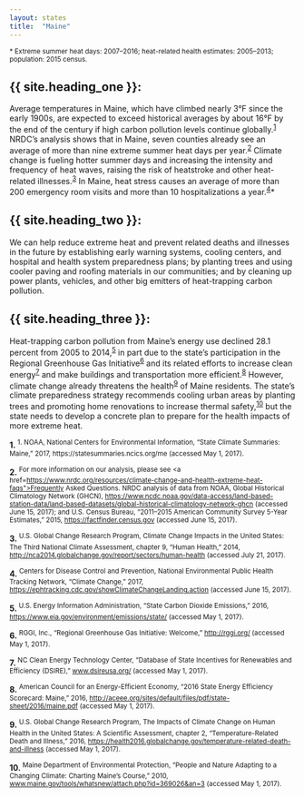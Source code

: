 ```yaml
---
layout: states
title:  "Maine"
---
```

<sup>* Extreme summer heat days: 2007–2016; heat-related health estimates: 2005–2013; population: 2015 census.</sup>

## {{ site.heading_one }}:
Average temperatures in Maine, which have climbed nearly 3°F since the early 1900s, are expected to exceed historical averages by about 16°F by the end of the century if high carbon pollution levels continue globally.<sup>[1](#f1)</sup> NRDC’s analysis shows that in Maine, seven counties already see an average of more than nine extreme summer heat days per year.<sup>[2](#f2)</sup> Climate change is fueling hotter summer days and increasing the intensity and frequency of heat waves, raising the risk of heatstroke and other heat-related illnesses.<sup>[3](#f3)</sup> In Maine, heat stress causes an average of more than 200 emergency room visits and more than 10 hospitalizations a year.<sup>[4](#f4)</sup>*

## {{ site.heading_two }}:
We can help reduce extreme heat and prevent related deaths and illnesses in the future by establishing early warning systems, cooling centers, and hospital and health system preparedness plans; by planting trees and using cooler paving and roofing materials in our communities; and by cleaning up power plants, vehicles, and other big emitters of heat-trapping carbon pollution.

## {{ site.heading_three }}:
Heat-trapping carbon pollution from Maine’s energy use declined 28.1 percent from 2005 to 2014,<sup>[5](#f5)</sup> in part due to the state’s participation in the Regional Greenhouse Gas Initiative<sup>[6](#f6)</sup> and its related efforts to increase clean energy<sup>[7](#f7)</sup> and make buildings and transportation more efficient.<sup>[8](#f8)</sup> However, climate change already threatens the health<sup>[9](#f9)</sup> of Maine residents. The state’s climate preparedness strategy recommends cooling urban areas by planting trees and promoting home renovations to increase thermal safety,<sup>[10](#f10)</sup> but the state needs to develop a concrete plan to prepare for the health impacts of more extreme heat. 





<footer>
<b id="f1">1.</b><sup>	1.	NOAA, National Centers for Environmental Information, “State Climate Summaries: Maine,” 2017, https://statesummaries.ncics.org/me (accessed May 1, 2017). 
</sup>

<b id="f2">2.</b><sup>	For more information on our analysis, please see <a href=https://www.nrdc.org/resources/climate-change-and-health-extreme-heat-faqs">Frequently Asked Questions</a>. NRDC analysis of data from NOAA, Global Historical Climatology Network (GHCN), https://www.ncdc.noaa.gov/data-access/land-based-station-data/land-based-datasets/global-historical-climatology-network-ghcn (accessed June 15, 2017); and U.S. Census Bureau, “2011–2015 American Community Survey 5-Year Estimates,” 2015, https://factfinder.census.gov (accessed June 15, 2017). 
</sup>

<b id="f3">3.</b><sup>	U.S. Global Change Research Program, Climate Change Impacts in the United States: The Third National Climate Assessment, chapter 9, “Human Health,” 2014, http://nca2014.globalchange.gov/report/sectors/human-health (accessed July 21, 2017).</sup>

<b id="f4">4.</b><sup>	Centers for Disease Control and Prevention, National Environmental Public Health Tracking Network, “Climate Change,” 2017, https://ephtracking.cdc.gov/showClimateChangeLanding.action (accessed June 15, 2017).</sup>


<b id="f5">5.</b><sup>	U.S. Energy Information Administration, “State Carbon Dioxide Emissions,” 2016, https://www.eia.gov/environment/emissions/state/ (accessed May 1, 2017).</sup>

<b id="f6">6.</b><sup> RGGI, Inc., “Regional Greenhouse Gas Initiative: Welcome,” http://rggi.org/ (accessed May 1, 2017). 
</sup>

<b id="f7">7.</b><sup>	NC Clean Energy Technology Center, “Database of State Incentives for Renewables and Efficiency (DSIRE),” www.dsireusa.org/ (accessed May 1, 2017). 
</sup>

<b id="f8">8.</b><sup>	American Council for an Energy-Efficient Economy, “2016 State Energy Efficiency Scorecard: Maine,” 2016, http://aceee.org/sites/default/files/pdf/state-sheet/2016/maine.pdf (accessed May 1, 2017). 
</sup>

<b id="f9">9.</b><sup>	U.S. Global Change Research Program, The Impacts of Climate Change on Human Health in the United States: A Scientific Assessment, chapter 2, “Temperature-Related Death and Illness,” 2016, https://health2016.globalchange.gov/temperature-related-death-and-illness (accessed May 1, 2017). 
</sup>

<b id="f10">10.</b><sup>	Maine Department of Environmental Protection, “People and Nature Adapting to a Changing Climate: Charting Maine’s Course,” 2010, www.maine.gov/tools/whatsnew/attach.php?id=369026&an=3 (accessed May 1, 2017).
</sup>

</footer>

